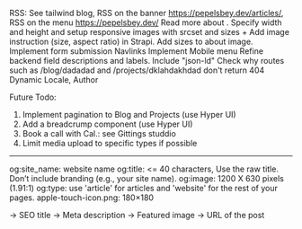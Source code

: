 RSS: See tailwind blog, RSS on the banner https://pepelsbey.dev/articles/, RSS on the menu https://pepelsbey.dev/
Read more about <Image>. Specify width and height and setup responsive images with srcset and sizes + Add image instruction (size, aspect ratio) in Strapi. Add sizes to about image.
Implement form submission
Navlinks
Implement Mobile menu
Refine backend field descriptions and labels.
Include "json-ld"
Check why routes such as /blog/dadadad and /projects/dklahdakhdad don't return 404
Dynamic Locale, Author

Future Todo:
1. Implement pagination to Blog and Projects (use Hyper UI)
2. Add a breadcrump component (use Hyper UI)
3. Book a call with Cal.: see Gittings studdio
4. Limit media upload to specific types if possible





<head>

<!-- Basic Meta Tags -->
<meta charset="utf-8">
<meta name="viewport" content="width=device-width, initial-scale=1">
<title></title>
<meta name="description" content="">

<!-- Open Graph Tags -->
<meta property="og:site_name" content="">
<meta property="og:title" content="">
<meta property="og:description" content="">
<meta property="og:image" content="">
<meta property="og:url" content="">
<meta property="og:type" content="">
<meta property="og:locale" content="en_US" />

<!-- App icons -->
<link rel="icon" href="" sizes="32x32">
<link rel="icon" href="" type="image/svg+xml">
<link rel="apple-touch-icon" href="">

<!-- Optional -->
<link rel="canonical" href="">
<meta name="theme-color" content="">

<!-- Schema -->
<script type="application/ld+json"></script>

</head>


----------------


og:site_name: website name
og:title: <= 40 characters, Use the raw title. Don’t include branding (e.g., your site name).
og:image: 1200 X 630 pixels (1.91:1)
og:type: use 'article' for articles and 'website' for the rest of your pages.
apple-touch-icon.png: 180×180

<link rel="icon" href="/favicon.ico" sizes="32x32">
<link rel="icon" href="/icon.svg" type="image/svg+xml">
<link rel="apple-touch-icon" href="/apple-touch-icon.png">

<meta property="og:title" content="">					-> SEO title
<meta property="og:description" content="">				-> Meta description
<meta property="og:image" content="">					-> Featured image
<meta property="og:url" content="">						-> URL of the post